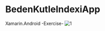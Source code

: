# BedenKutleIndexiApp
Xamarin.Android -Exercise-
![1](https://user-images.githubusercontent.com/77530565/144024841-425bd5df-4c0a-4e19-8072-2f54dd3bd091.png)

